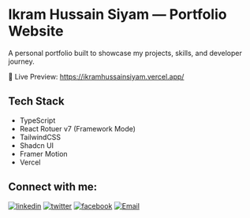 # Ikram Hussain Siyam — Portfolio Website

A personal portfolio built to showcase my projects, skills, and developer journey.

🔗 Live Preview: https://ikramhussainsiyam.vercel.app/

## Tech Stack

- TypeScript
- React Rotuer v7 (Framework Mode)
- TailwindCSS
- Shadcn UI
- Framer Motion
- Vercel

## Connect with me:

[![linkedin](https://img.shields.io/badge/linkedin-3982CE?style=for-the-badge&logo=linkedin&logoColor=white)](https://www.linkedin.com/in/ikramhussainsiyam) [![twitter](https://img.shields.io/badge/twitter-000000?style=for-the-badge&logo=x&logoColor=white)](https://x.com/IkramHussain30) [![facebook](https://img.shields.io/badge/facebook-0A66C2?style=for-the-badge&logo=facebook&logoColor=white)](https://www.facebook.com/IkramHussainSiyam) [![Email](https://img.shields.io/badge/Email-D14836?style=for-the-badge&logo=gmail&logoColor=white)](mailto:ikramhussainsiyam@gmail.com)
